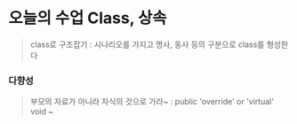 # 오늘의 수업 Class, 상속 
> class로 구조잡기 : 시나리오를 가지고 명사, 동사 등의 구분으로 class를 형성한다

### 다향성 
> 부모의 자료가 아니라 자식의 것으로 가라~ : public 'override' or 'virtual' void ~
 
 
